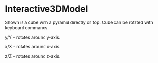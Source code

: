 # Interactive3DModel
Shown is a cube with a pyramid directly on top. 
Cube can be rotated with keyboard commands.

y/Y - rotates around y-axis. 

x/X - rotates around x-axis. 

z/Z - rotates around z-axis. 
